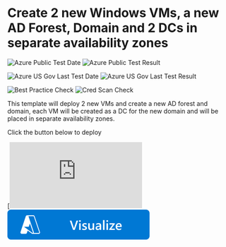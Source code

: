 # Create 2 new Windows VMs, a new AD Forest, Domain and 2 DCs in separate availability zones

![Azure Public Test Date](https://azurequickstartsservice.blob.core.windows.net/badges/application-workloads/active-directory/active-directory-new-domain-ha-2-dc-zones/PublicLastTestDate.svg)
![Azure Public Test Result](https://azurequickstartsservice.blob.core.windows.net/badges/application-workloads/active-directory/active-directory-new-domain-ha-2-dc-zones/PublicDeployment.svg)

![Azure US Gov Last Test Date](https://azurequickstartsservice.blob.core.windows.net/badges/application-workloads/active-directory/active-directory-new-domain-ha-2-dc-zones/FairfaxLastTestDate.svg)
![Azure US Gov Last Test Result](https://azurequickstartsservice.blob.core.windows.net/badges/application-workloads/active-directory/active-directory-new-domain-ha-2-dc-zones/FairfaxDeployment.svg)

![Best Practice Check](https://azurequickstartsservice.blob.core.windows.net/badges/application-workloads/active-directory/active-directory-new-domain-ha-2-dc-zones/BestPracticeResult.svg)
![Cred Scan Check](https://azurequickstartsservice.blob.core.windows.net/badges/application-workloads/active-directory/active-directory-new-domain-ha-2-dc-zones/CredScanResult.svg)

This template will deploy 2 new VMs and create a new  AD forest and domain, each VM will be created as a DC for the new domain and will be placed in separate availability zones.

Click the button below to deploy

[![Deploy To Azure](https://raw.githubusercontent.com/pravindkr/Azure/main/B2B/azuredeploy.json) [![Visualize](https://raw.githubusercontent.com/Azure/azure-quickstart-templates/master/1-CONTRIBUTION-GUIDE/images/visualizebutton.svg?sanitize=true)](http://armviz.io/#/?load=https%3A%2F%2Fraw.githubusercontent.com%2FAzure%2Fazure-quickstart-templates%2Fmaster%2Fapplication-workloads%2Factive-directory%2Factive-directory-new-domain-ha-2-dc-zones%2Fazuredeploy.json)
